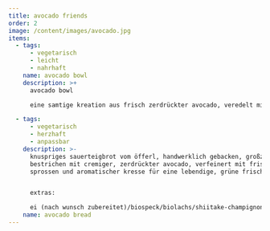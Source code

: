 ```yaml
---
title: avocado friends
order: 2
image: /content/images/avocado.jpg
items:
  - tags:
      - vegetarisch
      - leicht
      - nahrhaft
    name: avocado bowl
    description: >+
      avocado bowl

      eine samtige kreation aus frisch zerdrückter avocado, veredelt mit fein geriebenem apfel für eine süß-frische note, gekrönt von zart gerösteten mandeln, die einen knackigen akzent setzen. ein belebendes, nahrhaftes vergnügen für jeden moment.

  - tags:
      - vegetarisch
      - herzhaft
      - anpassbar
    description: >-
      knuspriges sauerteigbrot vom öfferl, handwerklich gebacken, großzügig
      bestrichen mit cremiger, zerdrückter avocado, verfeinert mit frischen
      sprossen und aromatischer kresse für eine lebendige, grüne frische.


      extras:

      ei (nach wunsch zubereitet)/biospeck/biolachs/shiitake-champignons pilze
    name: avocado bread
---
```

